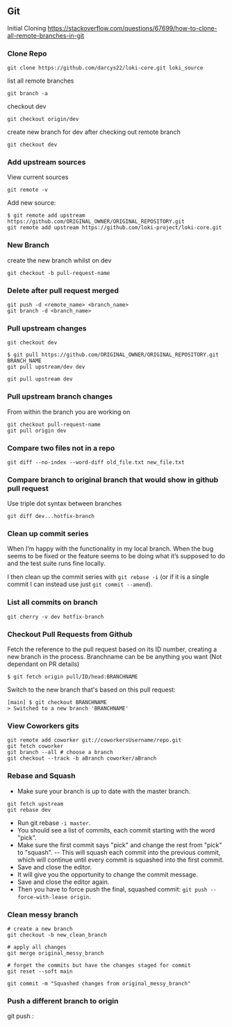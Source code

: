 ## Git

Initial Cloning
https://stackoverflow.com/questions/67699/how-to-clone-all-remote-branches-in-git

### Clone Repo
```
git clone https://github.com/darcys22/loki-core.git loki_source
```

list all remote branches
```
git branch -a
```

checkout dev
```
git checkout origin/dev
```

create new branch for dev after checking out remote branch
```
git checkout dev
```
### Add upstream sources
View current sources
```
git remote -v
```

Add new source:
```
$ git remote add upstream https://github.com/ORIGINAL_OWNER/ORIGINAL_REPOSITORY.git
git remote add upstream https://github.com/loki-project/loki-core.git
```
### New Branch

create the new branch whilst on dev
```
git checkout -b pull-request-name
```

### Delete after pull request merged
```
git push -d <remote_name> <branch_name>
git branch -d <branch_name>
```

### Pull upstream changes
```
git checkout dev

$ git pull https://github.com/ORIGINAL_OWNER/ORIGINAL_REPOSITORY.git BRANCH_NAME
git pull upstream/dev dev

git pull upstream dev

```

### Pull upstream branch changes
From within the branch you are working on 
```
git checkout pull-request-name
git pull origin dev
```

### Compare two files not in a repo
```
git diff --no-index --word-diff old_file.txt new_file.txt
```

### Compare branch to original branch that would show in github pull request
Use triple dot syntax between branches
```
git diff dev...hotfix-branch
```

### Clean up commit series 
When I’m happy with the functionality in my local branch. When the bug seems to be fixed or the feature seems to be doing what it’s supposed to do and the test suite runs fine locally.

I then clean up the commit series with `git rebase -i` (or if it is a single commit I can instead use just `git commit --amend`).

### List all commits on branch
```
git cherry -v dev hotfix-branch
```

### Checkout Pull Requests from Github
Fetch the reference to the pull request based on its ID number, creating a new branch in the process. Branchname can be be anything you want (Not dependant on PR details)
```
$ git fetch origin pull/ID/head:BRANCHNAME
```
Switch to the new branch that's based on this pull request:
```
[main] $ git checkout BRANCHNAME
> Switched to a new branch 'BRANCHNAME'
```

### View Coworkers gits
```
git remote add coworker git://coworkersUsername/repo.git
git fetch coworker 
git branch --all # choose a branch
git checkout --track -b aBranch coworker/aBranch
```

### Rebase and Squash 

- Make sure your branch is up to date with the master branch.
```
git fetch upstream
git rebase dev
```
- Run git rebase `-i master`.
- You should see a list of commits, each commit starting with the word "pick".
- Make sure the first commit says "pick" and change the rest from "pick" to "squash". -- This will squash each commit into the previous commit, which will continue until every commit is squashed into the first commit.
- Save and close the editor.
- It will give you the opportunity to change the commit message.
- Save and close the editor again.
- Then you have to force push the final, squashed commit: `git push --force-with-lease origin`.

### Clean messy branch
```
# create a new branch
git checkout -b new_clean_branch

# apply all changes
git merge original_messy_branch

# forget the commits but have the changes staged for commit
git reset --soft main        

git commit -m "Squashed changes from original_messy_branch"
```

### Push a different branch to origin
git push <remote> <source branch>:<dest branch> 
